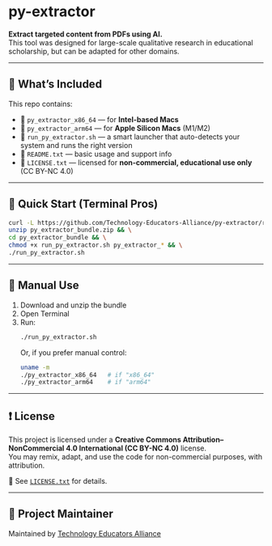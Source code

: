 # py-extractor

**Extract targeted content from PDFs using AI.**  
This tool was designed for large-scale qualitative research in educational scholarship, but can be adapted for other domains.

---

## 🧰 What’s Included

This repo contains:

- 💽 `py_extractor_x86_64` — for **Intel-based Macs**
- 🍏 `py_extractor_arm64` — for **Apple Silicon Macs** (M1/M2)
- 🧠 `run_py_extractor.sh` — a smart launcher that auto-detects your system and runs the right version
- 📂 `README.txt` — basic usage and support info
- 📄 `LICENSE.txt` — licensed for **non-commercial, educational use only** (CC BY-NC 4.0)

---

## 🚀 Quick Start (Terminal Pros)

```bash
curl -L https://github.com/Technology-Educators-Alliance/py-extractor/releases/download/v0.2.0/py_extractor_bundle.zip -o py_extractor_bundle.zip && \
unzip py_extractor_bundle.zip && \
cd py_extractor_bundle && \
chmod +x run_py_extractor.sh py_extractor_* && \
./run_py_extractor.sh
```

---

## 🧪 Manual Use

1. Download and unzip the bundle
2. Open Terminal
3. Run:
   ```bash
   ./run_py_extractor.sh
   ```
   Or, if you prefer manual control:
   ```bash
   uname -m
   ./py_extractor_x86_64   # if "x86_64"
   ./py_extractor_arm64    # if "arm64"
   ```

---

## ❗ License

This project is licensed under a **Creative Commons Attribution–NonCommercial 4.0 International (CC BY-NC 4.0)** license.  
You may remix, adapt, and use the code for non-commercial purposes, with attribution.

📄 See [`LICENSE.txt`](LICENSE.txt) for details.

---

## 👥 Project Maintainer

Maintained by [Technology Educators Alliance](https://github.com/Technology-Educators-Alliance)
